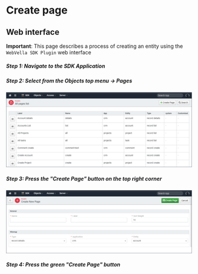 ﻿<!--{"sort_order":11, "name": "create-page", "label": "Create a page"}-->

# Create page

## Web interface

**Important**: This page describes a process of creating an entity using the `WebVella SDK Plugin` web interface


##### Step 1: Navigate to the SDK Application

##### Step 2: Select from the Objects top menu -> Pages

![Page list](/doc-images/sdk-page-list.png)

##### Step 3: Press the "Create Page" button on the top right corner

![Page create](/doc-images/sdk-page-create.png)

##### Step 4: Press the green "Create Page" button